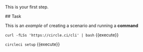 This is your first step.

## Task

This is an _example_ of creating a scenario and running a **command**

`curl -fLSs 'https://circle.ci/cli' | bash`  {{execute}}

`circleci setup` {{execute}}

